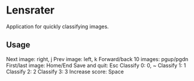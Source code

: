 # Lensrater

Application for quickly classifying images.

## Usage

Next image: right, j
Prev image: left, k
Forward/back 10 images: pgup/pgdn
First/last image: Home/End
Save and quit: Esc
Classify 0: 0, ~
Classify 1: 1
Classify 2: 2
Classify 3: 3
Increase score: Space



